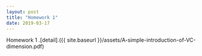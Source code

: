 ```yaml
---
layout: post
title: "Homework 1"
date: 2019-03-17
---
```


Homework 1 .[detail].({{ site.baseurl }}/assets/A-simple-introduction-of-VC-dimension.pdf)
